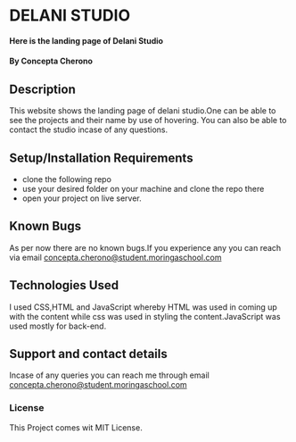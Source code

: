 # DELANI STUDIO
#### Here is the landing page of Delani Studio
#### By **Concepta Cherono**
## Description
This website shows the landing page of delani studio.One can be able to see
the projects and their name by use of hovering. You can also be able to
contact the studio incase of any questions.
## Setup/Installation Requirements
* clone the following repo 
* use your desired folder on your machine and clone
the repo there
* open your project on live server.

## Known Bugs
 As per now there are no known bugs.If you experience any you can reach via email concepta.cherono@student.moringaschool.com
## Technologies Used
I used CSS,HTML and JavaScript whereby HTML was used in coming up with the content while css was used in styling the content.JavaScript was used mostly for back-end.
## Support and contact details
Incase of any queries you can reach me through email concepta.cherono@student.moringaschool.com
### License
This Project comes wit MIT License. 
 
  
